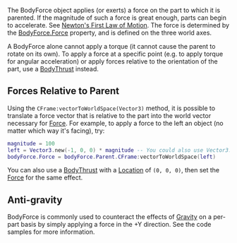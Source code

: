 The BodyForce object applies (or exerts) a force on the part to which it is parented. If the magnitude of such a force is great enough, parts can begin to accelerate. See [Newton's First Law of Motion](https://www.grc.nasa.gov/www/K-12/airplane/newton.html). The force is determined by the [BodyForce.Force](https://developer.roblox.com/en-us/api-reference/property/BodyForce/Force) property, and is defined on the three world axes.

A BodyForce alone cannot apply a torque (it cannot cause the parent to rotate on its own). To apply a force at a specific point (e.g. to apply torque for angular acceleration) or apply forces relative to the orientation of the part, use a [BodyThrust](https://developer.roblox.com/en-us/api-reference/class/BodyThrust) instead.

Forces Relative to Parent
-------------------------

Using the `CFrame:vectorToWorldSpace(Vector3)` method, it is possible to translate a force vector that is relative to the part into the world vector necessary for [Force](https://developer.roblox.com/en-us/api-reference/property/BodyForce/Force). For example, to apply a force to the left an object (no matter which way it's facing), try:

```lua
magnitude = 100
left = Vector3.new(-1, 0, 0) * magnitude -- You could also use Vector3.FromNormalId(Enum.NormalId.Left)
bodyForce.Force = bodyForce.Parent.CFrame:vectorToWorldSpace(left)
``` 

You can also use a [BodyThrust](https://developer.roblox.com/en-us/api-reference/class/BodyThrust) with a [Location](https://developer.roblox.com/en-us/api-reference/property/BodyThrust/Location) of `(0, 0, 0)`, then set the [Force](https://developer.roblox.com/en-us/api-reference/property/BodyThrust/Force) for the same effect.

Anti-gravity
------------

BodyForce is commonly used to counteract the effects of [Gravity](https://developer.roblox.com/en-us/api-reference/property/Workspace/Gravity) on a per-part basis by simply applying a force in the +Y direction. See the code samples for more information.